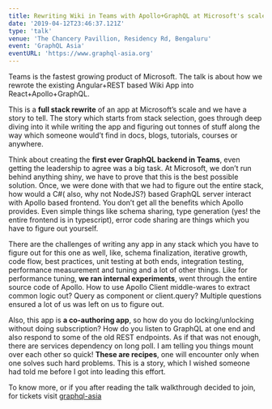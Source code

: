 ```yaml
---
title: Rewriting Wiki in Teams with Apollo+GraphQL at Microsoft's scale
date: '2019-04-12T23:46:37.121Z'
type: 'talk'
venue: 'The Chancery Pavillion, Residency Rd, Bengaluru'
event: 'GraphQL Asia'
eventURL: 'https://www.graphql-asia.org'
---
```


Teams is the fastest growing product of Microsoft. The talk is about how we rewrote the existing Angular+REST based Wiki App into React+Apollo+GraphQL.

This is a **full stack rewrite** of an app at Microsoft’s scale and we have a story to tell. The story which starts from stack selection, goes through deep diving into it while writing the app and figuring out tonnes of stuff along the way which someone would’t find in docs, blogs, tutorials, courses or anywhere.

Think about creating the **first ever GraphQL backend in Teams**, even getting the leadership to agree was a big task. At Microsoft, we don’t run behind anything shiny, we have to prove that this is the best possible solution. Once, we were done with that we had to figure out the entire stack, how would a C#( also, why not NodeJS?) based GraphQL server interact with Apollo based frontend. You don’t get all the benefits which Apollo provides. Even simple things like schema sharing, type generation (yes! the entire frontend is in typescript), error code sharing are things which you have to figure out yourself.

There are the challenges of writing any app in any stack which you have to figure out for this one as well, like, schema finalization, iterative growth, code flow, best practices, unit testing at both ends, integration testing, performance measurement and tuning and a lot of other things. Like for performance tuning, **we ran internal experiments**, went through the entire source code of Apollo. How to use Apollo Client middle-wares to extract common logic out? Query as component or client.query? Multiple questions ensured a lot of us was left on us to figure out.

Also, this app is **a co-authoring app**, so how do you do locking/unlocking without doing subscription? How do you listen to GraphQL at one end and also respond to some of the old REST endpoints. As if that was not enough, there are services dependency on long poll. I am telling you things mount over each other so quick! **These are recipes**, one will encounter only when one solves such hard problems. This is a story, which I wished someone had told me before I got into leading this effort.

To know more, or if you after reading the talk walkthrough decided to join, for tickets visit [graphql-asia](https://www.graphql-asia.org/)
